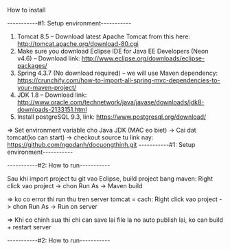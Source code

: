 How to install

-----------#1: Setup environment-----------

1. Tomcat 8.5 – Download latest Apache Tomcat from this here: http://tomcat.apache.org/download-80.cgi
2. Make sure you download Eclipse IDE for Java EE Developers (Neon v4.6) – Download link:
http://www.eclipse.org/downloads/eclipse-packages/
3. Spring 4.3.7 (No download required) – we will use Maven dependency:
https://crunchify.com/how-to-import-all-spring-mvc-dependencies-to-your-maven-project/
4. JDK 1.8 – Download link:
http://www.oracle.com/technetwork/java/javase/downloads/jdk8-downloads-2133151.html
5. Install postgreSQL 9.3, link: https://www.postgresql.org/download/

=> Set environment variable cho Java JDK (MAC eo biet)
-> Cai dat tomcat(ko can start)
-> checkout source tu link nay: https://github.com/ngodanh/docuongthinh.git
-----------#1: Setup environment-----------

-----------#2: How to run-----------

Sau khi import project tu git vao Eclipse, build project bang maven:
Right click vao project -> chon Run As -> Maven build

=> ko co error thi run thu tren server tomcat = cach:
Right click vao project -> chon Run As -> Run on server

=> Khi co chinh sua thi chi can save lai file la no auto publish lai, ko can build + restart server

-----------#2: How to run-----------
